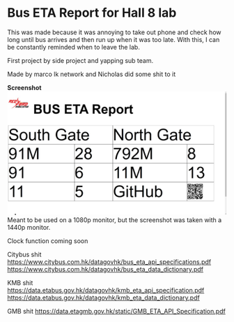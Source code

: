 # Bus ETA Report for Hall 8 lab

This was made because it was annoying to take out phone and check how long until bus arrives and then run up when it was too late. With this, I can be constantly reminded when to leave the lab.

First project by side project and yapping sub team.

Made by marco lk network and Nicholas did some shit to it

**Screenshot**
![Screenshot](screenshot.jpg)
Meant to be used on a 1080p monitor, but the screenshot was taken with a 1440p monitor.

Clock function coming soon

Citybus shit
<https://www.citybus.com.hk/datagovhk/bus_eta_api_specifications.pdf>
<https://www.citybus.com.hk/datagovhk/bus_eta_data_dictionary.pdf>

KMB shit
<https://data.etabus.gov.hk/datagovhk/kmb_eta_api_specification.pdf>
<https://data.etabus.gov.hk/datagovhk/kmb_eta_data_dictionary.pdf>

GMB shit
<https://data.etagmb.gov.hk/static/GMB_ETA_API_Specification.pdf>
